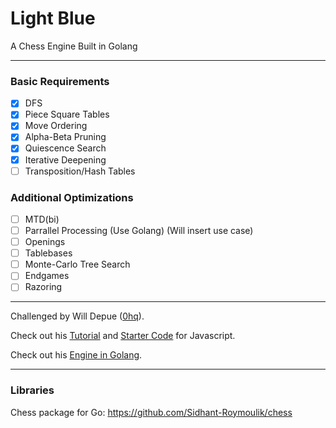 # Light Blue
A Chess Engine Built in Golang

---

### Basic Requirements

 - [x] DFS
 - [x] Piece Square Tables
 - [x] Move Ordering
 - [x] Alpha-Beta Pruning
 - [x] Quiescence Search
 - [x] Iterative Deepening
 - [ ] Transposition/Hash Tables
 
### Additional Optimizations

 - [ ] MTD(bi)
 - [ ] Parrallel Processing (Use Golang) (Will insert use case)
 - [ ] Openings
 - [ ] Tablebases
 - [ ] Monte-Carlo Tree Search
 - [ ] Endgames
 - [ ] Razoring

---

Challenged by Will Depue ([0hq](https://github.com/0hq)).

Check out his [Tutorial](https://www.chessengines.org/) and [Starter Code](https://github.com/0hq/starter_chess_engine) for Javascript.

Check out his [Engine in Golang](https://github.com/0hq/antikythera/tree/main).

---

### Libraries 

Chess package for Go: https://github.com/Sidhant-Roymoulik/chess
